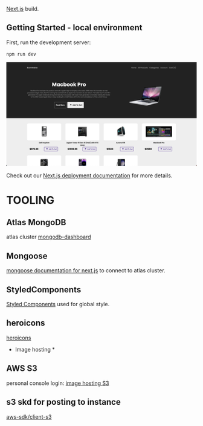 [Next.js](https://nextjs.org/) build.

## Getting Started - local environment
First, run the development server:

```bash/terminal
npm run dev

```
![dashboard](./public/dashboard_.png)

Check out our [Next.js deployment documentation](https://nextjs.org/docs/deployment) for more details.


# TOOLING

<!-- ## User Auth 
using [next-auth](https://next-auth.js.org/)
* [mongdb-adapter](https://authjs.dev/reference/adapter/mongodb) -->

## Atlas MongoDB
 atlas cluster [mongodb-dashboard](https://cloud.mongodb.com/v2#/org/5f9f4921d747f670f33c1aca/projectshttps://cloud.mongodb.com/v2#/org/5f9f4921d747f670f33c1aca/projects)

 ## Mongoose
[mongoose documentation for next.js](https://mongoosejs.com/docs/nextjs.html)
to connect to atlas cluster.

## StyledComponents
[Styled Components](https://www.npmjs.com/package/styled-components) 
used for global style. 

## heroicons
 [heroicons](heroicons.com)

* Image hosting *
## AWS S3
personal console login:
[image hosting S3](https://s3.console.aws.amazon.com/s3)


## s3 skd for posting to instance
[aws-sdk/client-s3](https://docs.aws.amazon.com/AWSJavaScriptSDK/v3/latest/clients/client-s3/)
<!-- 
Open [http://localhost:3000](http://localhost:3000) with your browser to see the result.

You can start editing the page by modifying `pages/index.js`. The page auto-updates as you edit the file.

[API routes](https://nextjs.org/docs/api-routes/introduction) can be accessed on [http://localhost:3000/api/hello](http://localhost:3000/api/hello). This endpoint can be edited in `pages/api/hello.js`.

The `pages/api` directory is mapped to `/api/*`. Files in this directory are treated as [API routes](https://nextjs.org/docs/api-routes/introduction) instead of React pages. 

## Deploy on Vercel

The easiest way to deploy your Next.js app is to use the [Vercel Platform](https://vercel.com/new?utm_medium=default-template&filter=next.js&utm_source=create-next-app&utm_campaign=create-next-app-readme) from the creators of Next.js. 

## Deploy on Vercel

The easiest way to deploy your Next.js app is to use the [Vercel Platform](https://vercel.com/new?utm_medium=default-template&filter=next.js&utm_source=create-next-app&utm_campaign=create-next-app-readme) from the creators of Next.js.

Check out our [Next.js deployment documentation](https://nextjs.org/docs/deployment) for more details.
-->
